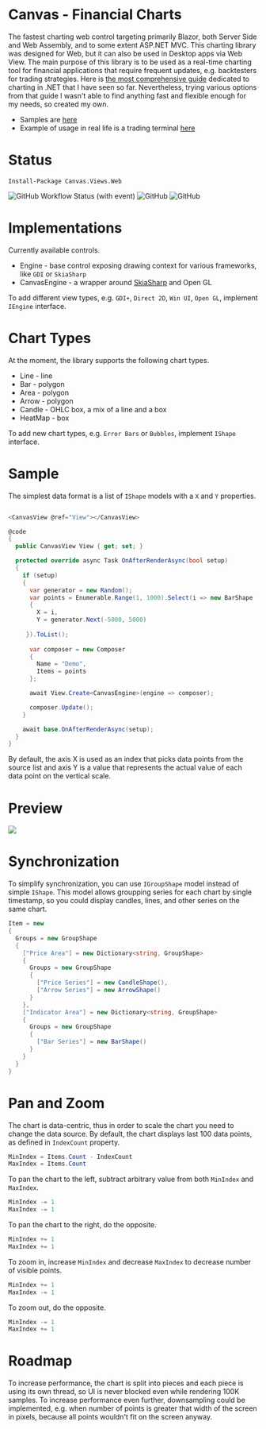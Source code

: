 # Canvas - Financial Charts

The fastest charting web control targeting primarily Blazor, both Server Side and Web Assembly, and to some extent ASP.NET MVC. 
This charting library was designed for Web, but it can also be used in Desktop apps via Web View. 
The main purpose of this library is to be used as a real-time charting tool for financial applications that require frequent updates, e.g. backtesters for trading strategies. 
Here is [the most comprehensive guide](https://github.com/swharden/Csharp-Data-Visualization) dedicated to charting in .NET that I have seen so far. 
Nevertheless, trying various options from that guide I wasn't able to find anything fast and flexible enough for my needs, so created my own. 

- Samples are [here](https://github.com/Indemos/Canvas/tree/main/Samples/Pages) 
- Example of usage in real life is a trading terminal [here](https://github.com/Indemos/Terminal) 

# Status 

```
Install-Package Canvas.Views.Web
```

![GitHub Workflow Status (with event)](https://img.shields.io/github/actions/workflow/status/Indemos/Canvas/dotnet.yml?event=push)
![GitHub](https://img.shields.io/github/license/Indemos/Canvas)
![GitHub](https://img.shields.io/badge/system-Windows%20%7C%20Linux%20%7C%20Mac-blue)

# Implementations 

Currently available controls.

* Engine - base control exposing drawing context for various frameworks, like `GDI` or `SkiaSharp`  
* CanvasEngine - a wrapper around [SkiaSharp](https://github.com/mono/SkiaSharp) and Open GL 

To add different view types, e.g. `GDI+`, `Direct 2D`, `Win UI`, `Open GL`, implement `IEngine` interface.

# Chart Types 

At the moment, the library supports the following chart types. 

* Line - line 
* Bar - polygon
* Area - polygon
* Arrow - polygon
* Candle - OHLC box, a mix of a line and a box
* HeatMap - box 

To add new chart types, e.g. `Error Bars` or `Bubbles`, implement `IShape` interface. 

# Sample

The simplest data format is a list of `IShape` models with a `X` and `Y` properties. 

```C#

<CanvasView @ref="View"></CanvasView>

@code
{
  public CanvasView View { get; set; }

  protected override async Task OnAfterRenderAsync(bool setup)
  {
    if (setup)
    {
      var generator = new Random();
      var points = Enumerable.Range(1, 1000).Select(i => new BarShape 
      { 
        X = i, 
        Y = generator.Next(-5000, 5000) 
     
     }).ToList();
      
      var composer = new Composer
      {
        Name = "Demo",
        Items = points
      };

      await View.Create<CanvasEngine>(engine => composer);

      composer.Update();
    }

    await base.OnAfterRenderAsync(setup);
  }
}
```

By default, the axis X is used as an index that picks data points from the source list and axis Y is a value that represents the actual value of each data point on the vertical scale. 

# Preview 

![](Screens/Preview.gif)

# Synchronization 

To simplify synchronization, you can use `IGroupShape` model instead of simple `IShape`. 
This model allows groupping series for each chart by single timestamp, so you could display candles, lines, and other series on the same chart. 

```C#
Item = new 
{
  Groups = new GroupShape
  {
    ["Price Area"] = new Dictionary<string, GroupShape>
    {
      Groups = new GroupShape
      {
        ["Price Series"] = new CandleShape(),
        ["Arrow Series"] = new ArrowShape()
      }
    },
    ["Indicator Area"] = new Dictionary<string, GroupShape>
    {
      Groups = new GroupShape
      { 
        ["Bar Series"] = new BarShape() 
      }
    }
  }
}
```

# Pan and Zoom 

The chart is data-centric, thus in order to scale the chart you need to change the data source. 
By default, the chart displays last 100 data points, as defined in `IndexCount` property. 

```C#
MinIndex = Items.Count - IndexCount
MaxIndex = Items.Count
```

To pan the chart to the left, subtract arbitrary value from both `MinIndex` and `MaxIndex`. 

```C#
MinIndex -= 1
MaxIndex -= 1
```

To pan the chart to the right, do the opposite. 

```C#
MinIndex += 1
MaxIndex += 1
```

To zoom in, increase `MinIndex` and decrease `MaxIndex` to decrease number of visible points. 

```C#
MinIndex += 1
MaxIndex -= 1
```

To zoom out, do the opposite. 

```C#
MinIndex -= 1
MaxIndex += 1
```

# Roadmap 

To increase performance, the chart is split into pieces and each piece is using its own thread, so UI is never blocked even while rendering 100K samples. 
To increase performance even further, downsampling could be implemented, e.g. when number of points is greater that width of the screen in pixels, because all points wouldn't fit on the screen anyway. 
